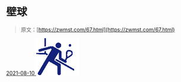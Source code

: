 <!--yml
category: 未分类
date: 0001-01-01 00:00:00
--->

# 壁球

> 原文：[https://zwmst.com/67.html](https://zwmst.com/67.html)

   [ <time datetime="2021-08-10T16:48:03+08:00"> 2021-08-10 </time> ](https://zwmst.com/%e5%a3%81%e7%90%83-2)  [![](img/5a7206a5337445fd13e9d56e9a1338fd.png)](https://zwmst.com/wp-content/uploads/2021/08/1628585283-160672b3d792c9b.png)